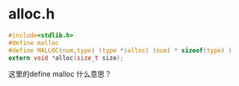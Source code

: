 # alloc.h

```c
#include<stdlib.h>
#define malloc
#define MALLOC(num,type) (type *)alloc( (num) * sizeof(type) )
extern void *alloc(size_t size);
```



这里的define malloc 什么意思？